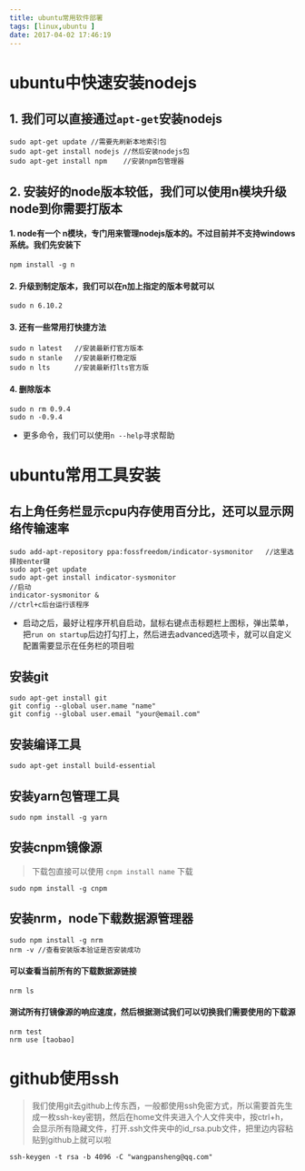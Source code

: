 ```yaml
---
title: ubuntu常用软件部署
tags: [linux,ubuntu ]
date: 2017-04-02 17:46:19
---
```


#   ubuntu中快速安装nodejs

##  1.  我们可以直接通过`apt-get`安装nodejs

```
sudo apt-get update //需要先刷新本地索引包
sudo apt-get install nodejs //然后安装nodejs包
sudo apt-get install npm    //安装npm包管理器
```

##  2. 安装好的node版本较低，我们可以使用n模块升级node到你需要打版本

####    1.  node有一个 n模块，专门用来管理nodejs版本的。不过目前并不支持windows系统。我们先安装下

```
npm install -g n
```

####    2.  升级到制定版本，我们可以在n加上指定的版本号就可以

```
sudo n 6.10.2
```

<!-- more -->
####    3.  还有一些常用打快捷方法

```
sudo n latest   //安装最新打官方版本
sudo n stanle   //安装最新打稳定版
sudo n lts      //安装最新打lts官方版
```

####    4.  删除版本

```
sudo n rm 0.9.4
sudo n -0.9.4
```

-   更多命令，我们可以使用`n --help`寻求帮助

#   ubuntu常用工具安装

##  右上角任务栏显示cpu内存使用百分比，还可以显示网络传输速率

```
sudo add-apt-repository ppa:fossfreedom/indicator-sysmonitor   //这里选择按enter键
sudo apt-get update
sudo apt-get install indicator-sysmonitor
//启动
indicator-sysmonitor &
//ctrl+c后台运行该程序
```

- 启动之后，最好让程序开机自启动，鼠标右键点击标题栏上图标，弹出菜单，把`run on startup`后边打勾打上，然后进去advanced选项卡，就可以自定义配置需要显示在任务栏的项目啦


##  安装git

```
sudo apt-get install git
git config --global user.name "name"
git config --global user.email "your@email.com"
```

##  安装编译工具

```
sudo apt-get install build-essential
```

##  安装yarn包管理工具
```
sudo npm install -g yarn
```

##  安装cnpm镜像源

>   下载包直接可以使用 `cnpm install name` 下载

```
sudo npm install -g cnpm
```

##  安装nrm，node下载数据源管理器
```
sudo npm install -g nrm
nrm -v //查看安装版本验证是否安装成功
```
####    可以查看当前所有的下载数据源链接
```
nrm ls 
```
####    测试所有打镜像源的响应速度，然后根据测试我们可以切换我们需要使用的下载源
```
nrm test
nrm use [taobao]
```

# github使用ssh

>   我们使用git去github上传东西，一般都使用ssh免密方式，所以需要首先生成一枚ssh-key密钥，然后在home文件夹进入个人文件夹中，按ctrl+h，会显示所有隐藏文件，打开.ssh文件夹中的id_rsa.pub文件，把里边内容粘贴到github上就可以啦


```
ssh-keygen -t rsa -b 4096 -C "wangpansheng@qq.com" 
```

